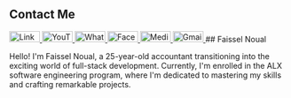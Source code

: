 ## Contact Me

<a href="https://www.linkedin.com/in/faissel-noual-8b81ab20b/" target="_blank" rel="noreferrer">
  <img src="https://img.shields.io/badge/LinkedIn-0077B5?style=flat-square&logo=linkedin&logoColor=white" alt="LinkedIn" width="55" height="20" />
</a>

<a href="https://www.youtube.com/channel/faisselnoual" target="_blank" rel="noreferrer">
  <img src="https://img.shields.io/badge/YouTube-FF0000?style=flat-square&logo=youtube&logoColor=white" alt="YouTube" width="55" height="20" />
</a>

<a href="https://wa.me/+212777840918" target="_blank" rel="noreferrer">
  <img src="https://img.shields.io/badge/WhatsApp-25D366?style=flat-square&logo=whatsapp&logoColor=white" alt="WhatsApp" width="55" height="20" />
</a>

<a href="https://www.facebook.com/faisselnoual" target="_blank" rel="noreferrer">
  <img src="https://img.shields.io/badge/Facebook-1877F2?style=flat-square&logo=facebook&logoColor=white" alt="Facebook" width="55" height="20" />
</a>

<a href="https://medium.com/@noualfaissel" target="_blank" rel="noreferrer">
  <img src="https://img.shields.io/badge/Medium-12100E?style=flat-square&logo=medium&logoColor=white" alt="Medium" width="55" height="20" />
</a>

<a href="mailto:Noualfaissel@gmail.com" target="_blank" rel="noreferrer">
  <img src="https://img.shields.io/badge/Gmail-D14836?style=flat-square&logo=gmail&logoColor=white" alt="Gmail" width="55" height="20" />
</a>
## Faissel Noual

Hello! I'm Faissel Noual, a 25-year-old accountant transitioning into the exciting world of full-stack development. Currently, I'm enrolled in the ALX software engineering program, where I'm dedicated to mastering my skills and crafting remarkable projects.




